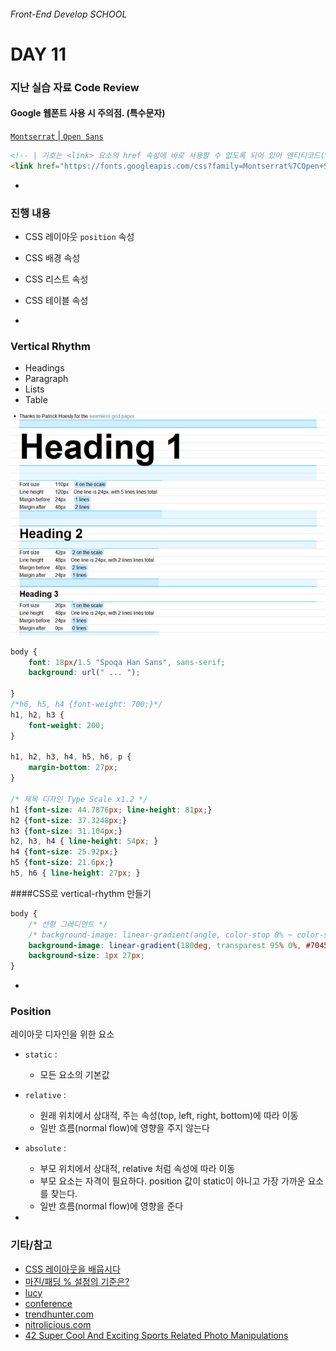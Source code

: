 ###### Front-End Develop SCHOOL

# DAY 11

### 지난 실습 자료 Code Review

#### Google 웹폰트 사용 시 주의점. (특수문자)

[`Montserrat` | `Open Sans`](https://fonts.google.com/selection?query=Montserrat&selection.family=Montserrat|Open+Sans)

```html
<!-- | 기호는 <link> 요소의 href 속성에 바로 사용할 수 없도록 되어 있어 엔티티코드(%7C)로 변경하여 사용해야 한다. -->
<link href="https://fonts.googleapis.com/css?family=Montserrat%7COpen+Sans" rel="stylesheet">
```

-

### 진행 내용

- CSS 레이아웃 `position` 속성
- CSS 배경 속성
- CSS 리스트 속성
- CSS 테이블 속성

-

### Vertical Rhythm

- Headings
- Paragraph
- Lists
- Table

![vertical-rhythm](note/vertical-rhythm.jpg)

```css
body {
	font: 18px/1.5 "Spoqa Han Sans", sans-serif;
	background: url(" ... ");

}
/*h6, h5, h4 {font-weight: 700;}*/
h1, h2, h3 {
	font-weight: 200;
}

h1, h2, h3, h4, h5, h6, p {
	margin-bottom: 27px;
}

/* 제목 디자인 Type Scale x1.2 */
h1 {font-size: 44.7876px; line-height: 81px;}
h2 {font-size: 37.3248px;}
h3 {font-size: 31.104px;}
h2, h3, h4 { line-height: 54px; }
h4 {font-size: 25.92px;}
h5 {font-size: 21.6px;}
h5, h6 { line-height: 27px; }
```

####CSS로 vertical-rhythm 만들기

```css
body {
	/* 선형 그레디언트 */
	/* background-image: linear-gradient(angle, color-stop 0% ~ color-stop 100%,); */
	background-image: linear-gradient(180deg, transparest 95% 0%, #704578 95%,);
	background-size: 1px 27px;
}
```

-

### Position

레이아웃 디자인을 위한 요소
 - `static` : 
 	- 모든 요소의 기본값
 - `relative` :
 	- 원래 위치에서 상대적, 주는 속성(top, left, right, bottom)에 따라 이동
 	- 일반 흐름(normal flow)에 영향을 주지 않는다
 - `absolute` :
 	- 부모 위치에서 상대적, relative 처럼 속성에 따라 이동
 	- 부모 요소는 자격이 필요하다. position 값이 static이 아니고 가장 가까운 요소를 찾는다.
 	- 일반 흐름(normal flow)에 영향을 준다

-

### 기타/참고

- [CSS 레이아웃을 배웁시다](http://ko.learnlayout.com/toc.html)
- [마진/패딩 % 설정의 기준은?](http://stackoverflow.com/questions/11003911/why-are-margin-padding-percentages-in-css-always-calculated-against-width)
- [lucy](http://lucy.29cm.co.kr/hello)
- [conference](http://themes-pixeden.com/landing/conference/home3.html#home)
- [trendhunter.com](http://www.trendhunter.com/trends/topshop-x-adidas-originals-ads)
- [nitrolicious.com](http://nitrolicious.com/2009/10/21/ppq-x-adidas-originals/)
- [42 Super Cool And Exciting Sports Related Photo Manipulations](http://www.soultravelmultimedia.com/2013/09/28/42-super-cool-and-exciting-sports-related-photo-manipulations/)
